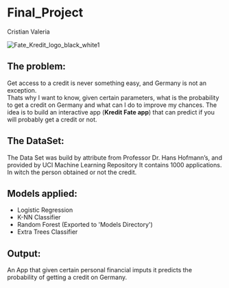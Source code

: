 # Final_Project
Cristian Valeria

![Fate_Kredit_logo_black_white1](https://user-images.githubusercontent.com/121165145/224303680-5f048931-ffb8-41e9-b087-b225650f3903.png)

## The problem:

Get access to a credit is never something easy, and Germany is not an exception.  
Thats why I want to know, given certain parameters, what is the probability to get a credit on Germany and what can I do to improve my chances.
The idea is to build an interactive app (**Kredit Fate app**) that can predict if you will probably get a credit or not.

## The DataSet:

The Data Set was build by attribute from Professor Dr. Hans Hofmann’s, and provided by UCI Machine Learning Repository
It contains 1000 applications. In witch the person obtained or not the credit.

## Models applied:

- Logistic Regression 
- K-NN Classifier 
- Random Forest (Exported to 'Models Directory')
- Extra Trees Classifier

## Output:

An App that given certain personal financial imputs it predicts the probability of getting a credit on Germany. 
